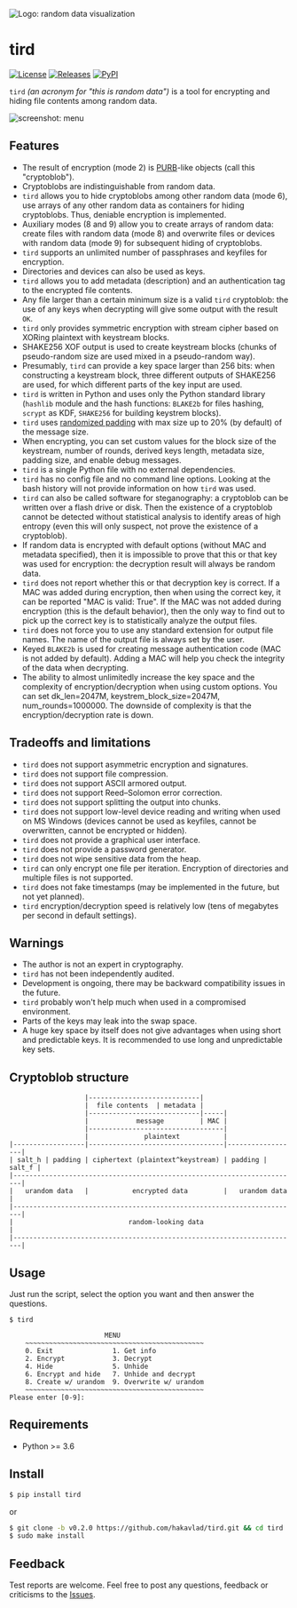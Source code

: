 ![Logo: random data visualization](https://i.imgur.com/kZc0el8.png)

# tird

[![License](https://img.shields.io/badge/License-CC0-blue)](https://github.com/hakavlad/tird/blob/main/LICENSE)
[![Releases](https://img.shields.io/github/v/release/hakavlad/tird)](https://github.com/hakavlad/tird/releases)
[![PyPI](https://img.shields.io/pypi/v/tird?color=blue&label=PyPI)](https://pypi.org/project/tird/)

`tird` *(an acronym for "this is random data")* is a tool for encrypting and hiding file contents among random data.

![screenshot: menu](https://i.imgur.com/HmwR7vV.png)

## Features

- The result of encryption (mode 2) is [PURB](https://en.wikipedia.org/wiki/PURB_(cryptography))-like objects (call this "cryptoblob").
- Cryptoblobs are indistinguishable from random data.
- `tird` allows you to hide cryptoblobs among other random data (mode 6), use arrays of any other random data as containers for hiding cryptoblobs. Thus, deniable encryption is implemented.
- Auxiliary modes (8 and 9) allow you to create arrays of random data: create files with random data (mode 8) and overwrite files or devices with random data (mode 9) for subsequent hiding of cryptoblobs.
- `tird` supports an unlimited number of passphrases and keyfiles for encryption.
- Directories and devices can also be used as keys.
- `tird` allows you to add metadata (description) and an authentication tag to the encrypted file contents.
- Any file larger than a certain minimum size is a valid `tird` cryptoblob: the use of any keys when decrypting will give some output with the result `OK`.
- `tird` only provides symmetric encryption with stream cipher based on XORing plaintext with keystream blocks.
- SHAKE256 XOF output is used to create keystream blocks (chunks of pseudo-random size are used mixed in a pseudo-random way).
- Presumably, `tird` can provide a key space larger than 256 bits: when constructing a keystream block, three different outputs of SHAKE256 are used, for which different parts of the key input are used.
- `tird` is written in Python and uses only the Python standard library (`hashlib` module and the hash functions: `BLAKE2b` for files hashing, `scrypt` as KDF, `SHAKE256` for building keystrem blocks).
- `tird` uses [randomized padding](https://en.wikipedia.org/wiki/Padding_(cryptography)#Randomized_padding) with max size up to 20% (by default) of the message size.
- When encrypting, you can set custom values for the block size of the keystream, number of rounds, derived keys length, metadata size, padding size, and enable debug messages.
- `tird` is a single Python file with no external dependencies.
- `tird` has no config file and no command line options. Looking at the bash history will not provide information on how `tird` was used.
- `tird` can also be called software for steganography: a cryptoblob can be written over a flash drive or disk. Then the existence of a cryptoblob cannot be detected without statistical analysis to identify areas of high entropy (even this will only suspect, not prove the existence of a cryptoblob).
- If random data is encrypted with default options (without MAC and metadata specified), then it is impossible to prove that this or that key was used for encryption: the decryption result will always be random data.
- `tird` does not report whether this or that decryption key is correct. If a MAC was added during encryption, then when using the correct key, it can be reported "MAC is valid: True". If the MAC was not added during encryption (this is the default behavior), then the only way to find out to pick up the correct key is to statistically analyze the output files.
- `tird` does not force you to use any standard extension for output file names. The name of the output file is always set by the user.
- Keyed `BLAKE2b` is used for creating message authentication code (MAC is not added by default). Adding a MAC will help you check the integrity of the data when decrypting.
- The ability to almost unlimitedly increase the key space and the complexity of encryption/decryption when using custom options. You can set dk_len=2047M, keystrem_block_size=2047M, num_rounds=1000000. The downside of complexity is that the encryption/decryption rate is down.

## Tradeoffs and limitations

- `tird` does not support asymmetric encryption and signatures.
- `tird` does not support file compression.
- `tird` does not support ASCII armored output.
- `tird` does not support Reed–Solomon error correction.
- `tird` does not support splitting the output into chunks.
- `tird` does not support low-level device reading and writing when used on MS Windows (devices cannot be used as keyfiles, cannot be overwritten, cannot be encrypted or hidden).
- `tird` does not provide a graphical user interface.
- `tird` does not provide a password generator.
- `tird` does not wipe sensitive data from the heap.
- `tird` can only encrypt one file per iteration. Encryption of directories and multiple files is not supported.
- `tird` does not fake timestamps (may be implemented in the future, but not yet planned).
- `tird` encryption/decryption speed is relatively low (tens of megabytes per second in default settings).

## Warnings

- The author is not an expert in cryptography.
- `tird` has not been independently audited.
- Development is ongoing, there may be backward compatibility issues in the future.
- `tird` probably won't help much when used in a compromised environment.
- Parts of the keys may leak into the swap space.
- A huge key space by itself does not give advantages when using short and predictable keys. It is recommended to use long and unpredictable key sets.

## Cryptoblob structure
```
                   |----------------------------|
                   |  file contents  | metadata |
                   |----------------------------|-----|
                   |            message         | MAC |
                   |----------------------------------|
                   |              plaintext           |
|------------------|----------------------------------|------------------|
| salt_h | padding | ciphertext (plaintext^keystream) | padding | salt_f |
|------------------------------------------------------------------------|
|   urandom data   |           encrypted data         |   urandom data   |
|------------------------------------------------------------------------|
|                             random-looking data                        |
|------------------------------------------------------------------------|
```

## Usage

Just run the script, select the option you want and then answer the questions.
```
$ tird

                        MENU
    ~~~~~~~~~~~~~~~~~~~~~~~~~~~~~~~~~~~~~~~~~~~~~
    0. Exit               1. Get info
    2. Encrypt            3. Decrypt
    4. Hide               5. Unhide
    6. Encrypt and hide   7. Unhide and decrypt
    8. Create w/ urandom  9. Overwrite w/ urandom
    ~~~~~~~~~~~~~~~~~~~~~~~~~~~~~~~~~~~~~~~~~~~~~
Please enter [0-9]:
```

## Requirements

- Python >= 3.6

## Install

```bash
$ pip install tird
```
or
```bash
$ git clone -b v0.2.0 https://github.com/hakavlad/tird.git && cd tird
$ sudo make install
```

## Feedback

Test reports are welcome. Feel free to post any questions, feedback or criticisms to the [Issues](https://github.com/hakavlad/tird/issues).
